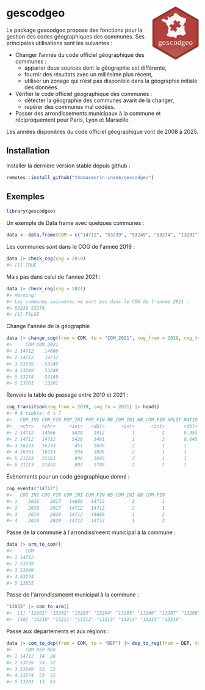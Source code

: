 # gescodgeo <img src="man/figures/logo.png" align="right" height="139" alt="gescodgeo icon" />

Le package gescodgeo propose des fonctions pour la gestion des codes
géographiques des communes. Ses principales utilisations sont les
suivantes :

- Changer l’année du code officiel géographique des communes :
  - apparier deux sources dont la géographie est différente,
  - fournir des résultats avec un millésime plus récent,
  - utiliser un zonage qui n’est pas disponible dans la géographie
    initiale des données.
- Vérifier le code officiel géographique des communes :
  - détecter la géographie des communes avant de la changer,
  - repérer des communes mal codées.
- Passer des arrondissements municipaux à la commune et réciproquement
  pour Paris, Lyon et Marseille.

Les années disponibles du code officiel géographique vont de 2008 à
2025.


## Installation

Installer la dernière version stable depuis github :

``` r
remotes::install_github("thomasmorin-insee/gescodgeo")
```


## Exemples


``` r
library(gescodgeo)
```

Un exemple de Data frame avec quelques communes :

``` r
data <- data.frame(COM = c("14712", "53239", "53249", "53274", "13201"))
```

Les communes sont dans le COG de l'annee 2019 :
``` r
data |> check_cog(cog = 2019) 
#> [1] TRUE
```

Mais pas dans celui de l'annee 2021 :
``` r
data |> check_cog(cog = 2021) 
#> Warning: 
#> Les communes suivantes ne sont pas dans le COG de l'annee 2021 : 
#> 53239 53274
#> [1] FALSE
```

Change l'année de la géographie
``` r
data |> change_cog(from = COM, to = "COM_2021", cog_from = 2019, cog_to = 2021)
#>     COM COM_2021
#> 1 14712    14666
#> 2 14712    14712
#> 3 53239    53249
#> 4 53249    53249
#> 5 53274    53249
#> 6 13201    13201
```

Renvoie la table de passage entre 2019 et 2021 :
``` r
cog_transition(cog_from = 2019, cog_to = 2021) |> head()
#> # A tibble: 6 x 7
#>   COM_INI COM_FIN POP_INI POP_FIN NB_COM_INI NB_COM_FIN SPLIT_RATIO
#>   <chr>   <chr>     <int>   <dbl>      <int>      <int>       <dbl>
#> 1 14712   14666      5428    1912          1          2       0.355
#> 2 14712   14712      5428    3481          1          2       0.645
#> 3 16233   16233       451    1026          2          1       1    
#> 4 16351   16233       594    1026          2          1       1    
#> 5 21183   21183       896    1046          2          1       1    
#> 6 21213   21452       807    2789          2          1       1
```

Évènements pour un code géographique donné :
``` r
cog_events("14712")
#>   COG_INI COG_FIN COM_INI COM_FIN NB_COM_INI NB_COM_FIN
#> 1    2016    2017   14666   14712          2          1
#> 2    2016    2017   14712   14712          2          1
#> 3    2019    2020   14712   14666          1          2
#> 4    2019    2020   14712   14712          1          2
```

Passe de la commune à l'arrondissmeent municipal à la commune :
``` r
data |> arm_to_com()
#>     COM
#> 1 14712
#> 2 53239
#> 3 53249
#> 4 53274
#> 5 13055
``` 

Passe de l'arrondissmeent municipal à la commune :
``` r
"13055" |> com_to_arm()
#>  [1] "13201" "13202" "13203" "13204" "13205" "13206" "13207" "13208" "13209"
#>  [10] "13210" "13211" "13212" "13213" "13214" "13215" "13216"
```

Passe aux départements et aux régions :
``` r
data |> com_to_dep(from = COM, to = "DEP") |> dep_to_reg(from = DEP, to = "REG")
#>     COM DEP REG
#> 1 14712  14  28
#> 2 53239  53  52
#> 3 53249  53  52
#> 4 53274  53  52
#> 5 13201  13  93
```
